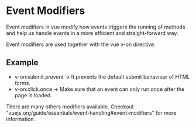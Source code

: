 # Event Modifiers
Event modifiers in vue modify how events triggers the running of methods and help us handle events in a more efficient and straight-forward way.

Event modifiers are used together with the vue v-on directive.

## Example
- v-on:submit.prevent -> It prevents the default submit behaviour of HTML forms.
- v-on:click.once -> Make sure that an event can only run once after the page is loaded.

There are many others modifiers available. Checkout "vuejs.org/guide/essentials/event-handling#event-modifiers" for more information.